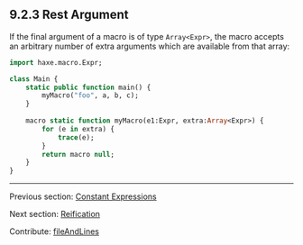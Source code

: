 ## 9.2.3 Rest Argument

If the final argument of a macro is of type `Array<Expr>`, the macro accepts an arbitrary number of extra arguments which are available from that array:

```haxe
import haxe.macro.Expr;

class Main {
	static public function main() {
		myMacro("foo", a, b, c);
	}
	
	macro static function myMacro(e1:Expr, extra:Array<Expr>) {
		for (e in extra) {
			trace(e);
		}
		return macro null;
	}
}
```

---

Previous section: [Constant Expressions](macro-constant-arguments.md)

Next section: [Reification](macro-reification.md)

Contribute: [fileAndLines](https://github.com/HaxeFoundation/HaxeManual/blob/master/09-macros.tex#L64-64)